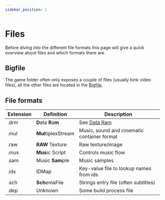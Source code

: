 ```yaml
---
sidebar_position: 1
---
```


# Files

Before diving into the different file formats this page will give a quick overview about files and which formats there are.

## Bigfile

The game folder often only exposes a couple of files (usually bink video files), all the other files are located in the [Bigfile](bigfile).

## File formats

| Extension | Definition           | Description |
|-----------|----------------------|-------------|
| .drm      | **D**ata **R**a**m** | See [Data Ram](drm) |
| .mul      | **Mul**tiplexStream  | Music, sound and cinematic container format |
| .raw      | **RAW** Texture      | Raw texture/image |
| .mus      | **Mus**ic Script     | Controls music flow |
| .sam      | Music **Sam**ple     | Music samples |
| .ids      | IDMap                | Key-value file to lookup names from ids |
| .sch      | **Sch**emaFile       | Strings entry file (often subtitles) |
| .dep      | Unknown              | Some build process file |